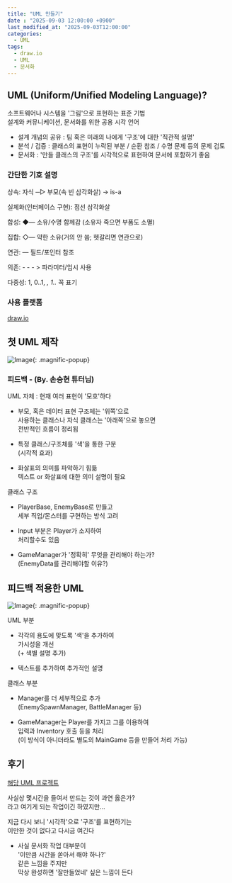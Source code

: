```yaml
---
title: "UML 만들기"
date : "2025-09-03 12:00:00 +0900"
last_modified_at: "2025-09-03T12:00:00"
categories:
  - UML
tags:
  - draw.io
  - UML
  - 문서화
---
```


## UML (Uniform/Unified Modeling Language)?
소프트웨어나 시스템을 '그림'으로 표현하는 표준 기법<br>
설계와 커뮤니케이션, 문서화를 위한 공용 시각 언어<br>

- 설계 개념의 공유 : 팀 혹은 미래의 나에게 '구조'에 대한 '직관적 설명'<br>
- 분석 / 검증 : 클래스의 표현이 누락된 부분 / 순환 참조 / 수명 문제 등의 문제 검토<br>
- 문서화 : '만들 클래스의 구조'를 시각적으로 표현하여 문서에 포함하기 좋음<br>

### 간단한 기호 설명
상속: 자식 ─▷ 부모(속 빈 삼각화살) → is-a<br>

실체화(인터페이스 구현): 점선 삼각화살<br>

합성: ◆— 소유/수명 함께감 (소유자 죽으면 부품도 소멸)<br>

집합: ◇— 약한 소유(거의 안 씀; 헷갈리면 연관으로)<br>

연관: — 필드/포인터 참조<br>

의존: - - - > 파라미터/임시 사용<br>

다중성: 1, 0..1, *, 1..* 꼭 표기<br>

### 사용 플랫폼

[draw.io](https://www.drawio.com/)<br>

## 첫 UML 제작

![Image](https://github.com/user-attachments/assets/cd6a76e1-486f-4e13-841e-5f63d8d227c8){: .magnific-popup}<br>

### 피드백 - (By. 손승현 튜터님)

UML 자체 : 현재 여러 표현이 '모호'하다<br>
- 부모, 혹은 데이터 표현 구조체는 '위쪽'으로<br>
  사용하는 클래스나 자식 클래스는 '아래쪽'으로 놓으면<br>
  전반적인 흐름이 정리됨<br>
- 특정 클래스/구조체를 '색'을 통한 구분<br>
  (시각적 효과)<br>

- 화살표의 의미를 파악하기 힘듦<br>
  텍스트 or 화살표에 대한 의미 설명이 필요<br>


클래스 구조<br>

- PlayerBase, EnemyBase로 만들고<br>
  세부 직업/몬스터를 구현하는 방식 고려<br>

- Input 부분은 Player가 소지하여<br>
  처리할수도 있음<br>

- GameManager가 '정확히' 무엇을 관리해야 하는가?<br>
  (EnemyData를 관리해야할 이유?)<br>


## 피드백 적용한 UML

![Image](https://github.com/user-attachments/assets/6e9621df-b429-4dee-a38f-b10432854f58){: .magnific-popup}
<br>

UML 부분<br>

- 각각의 용도에 맞도록 '색'을 추가하여<br>
  가시성을 개선<br>
  (+ 색별 설명 추가)<br>

- 텍스트를 추가하여 추가적인 설명<br>

클래스 부분<br>

- Manager를 더 세부적으로 추가<br>
  (EnemySpawnManager, BattleManager 등)<br>

- GameManager는 Player를 가지고 그를 이용하여<br>
  입력과 Inventory 호출 등을 처리<br>
  (이 방식이 아니더라도 별도의 MainGame 등을 만들어 처리 가능)<br>



## 후기

[해당 UML 프로젝트](https://app.diagrams.net/#G1p9FV7qsxyYK5KyON9Qgbw5q-oTzeOcDd#%7B%22pageId%22%3A%22c4acf3e9-155e-7222-9cf6-157b1a14988f%22%7D)<br>

사실상 몇시간을 들여서 만드는 것이 과연 옳은가?<br>
라고 여기게 되는 작업이긴 하였지만...<br>

지금 다시 보니 '시각적'으로 '구조'를 표현하기는<br>
이만한 것이 없다고 다시금 여긴다<br>

- 사실 문서화 작업 대부분이<br>
  '이만큼 시간을 쏟아서 해야 하나?'<br>
  같은 느낌을 주지만<br>
  막상 완성하면 '잘만들었네' 싶은 느낌이 든다<br>
